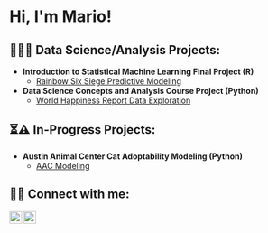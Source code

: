 <h1>Hi, I'm Mario! </h1>

<h2>👨‍💻🧪  Data Science/Analysis Projects:</h2>

- <b>Introduction to Statistical Machine Learning Final Project (R)</b>
  - [Rainbow Six Siege Predictive Modeling](https://github.com/mtapia-pacheco/pstat131_fp)
- <b>Data Science Concepts and Analysis Course Project (Python)</b>
  - [World Happiness Report Data Exploration](https://github.com/mtapia-pacheco/pstat100_course_project)
 
<h2>⏳⚠️  In-Progress Projects:</h2>

- <b>Austin Animal Center Cat Adoptability Modeling (Python)</b>
  - [AAC Modeling](https://github.com/mtapia-pacheco/aac_cat_adoptability)

<h2> 🤳📲  Connect with me:</h2>

[<img align="left" alt="mtapiapacheco | LinkedIn" width="22px" src="https://upload.wikimedia.org/wikipedia/commons/8/81/LinkedIn_icon.svg" />][LinkedIn]
[<img align="left" alt="mariotapia | Handshake" width="22px" src="https://play-lh.googleusercontent.com/vYE9EZNjWSWt42dWI8EEl98pouRX5dnqBBH21Yc9mZgk92sL3sN64Pib8Xw60_WX-Q=w240-h480-rw"/>][Handshake]

[LinkedIn]: https://www.linkedin.com/in/mariotapiapacheco/
[Handshake]: https://app.joinhandshake.com/stu/users/24142624
<!--
